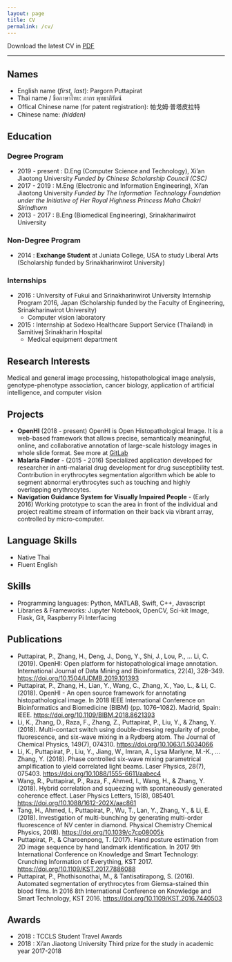```yaml
---
layout: page
title: CV
permalink: /cv/
---
```


Download the latest CV in [PDF](/assets/files/pargorn-puttapirat-cv2019_r.pdf)

---
## Names
- English name (_first, last_): Pargorn Puttapirat
- Thai name / ชื่อภาษาไทย: ภากร พุทธาภิรัตน์
- Offical Chinese name (for patent registration): 帕戈姆·普塔皮拉特
- Chinese name: _(hidden)_

## Education
### Degree Program
* 2019 - present : D.Eng (Computer Science and Technology), Xi’an Jiaotong University _Funded by Chinese Scholarship Council (CSC)_
* 2017 - 2019 : M.Eng (Electronic and Information Engineering), Xi’an Jiaotong University _Funded by The Information Technology Foundation under the Initiative   of Her Royal Highness Princess Maha Chakri Sirindhorn_
* 2013 - 2017 : B.Eng (Biomedical Engineering), Srinakharinwirot University 

### Non-Degree Program
* 2014 : **Exchange Student** at Juniata College, USA to study Liberal Arts  (Scholarship funded by Srinakharinwirot University)

### Internships
* 2016 : University of Fukui and Srinakharinwirot University Internship Program 2016, Japan (Scholarship funded by the Faculty of Engineering, Srinakharinwirot University)
  * Computer vision laboratory
* 2015 : Internship at Sodexo Healthcare Support Service (Thailand) in Samitivej Srinakharin Hospital
  * Medical equipment department

## Research Interests
Medical and general image processing, histopathological image analysis, genotype-phenotype association, cancer biology, application of artificial intelligence, and computer vision

## Projects
* **OpenHI** (2018 - present) OpenHI is Open Histopathological Image. It is a web-based framework that allows precise, semantically meaningful, online, and collaborative annotation of large-scale histology images in whole slide format. See more at [GitLab](https://gitlab.com/BioAI/OpenHI/)
* **Malaria Finder** - (2015 - 2016) Specialized application developed for researcher in anti-malarial drug development for drug susceptibility test. Contribution in erythrocytes segmentation algorithm which be able to segment abnormal erythrocytes such as touching and highly overlapping erythrocytes. 
* **Navigation Guidance System for Visually Impaired People** - (Early 2016) Working prototype to scan the area in front of the individual and project realtime stream of information on their back via vibrant array, controlled by micro-computer. 

## Language Skills
* Native Thai
* Fluent English 

## Skills 
* Programming languages: Python, MATLAB, Swift, C++, Javascript
* Libraries & Frameworks: Jupyter Notebook, OpenCV, Sci-kit Image, Flask, Git, Raspberry Pi Interfacing

## Publications
* Puttapirat, P., Zhang, H., Deng, J., Dong, Y., Shi, J., Lou, P., … Li, C. (2019). OpenHI: Open platform for histopathological image annotation. International Journal of Data Mining and Bioinformatics, 22(4), 328–349. https://doi.org/10.1504/IJDMB.2019.101393
* Puttapirat, P., Zhang, H., Lian, Y., Wang, C., Zhang, X., Yao, L., & Li, C. (2018). OpenHI - An open source framework for annotating histopathological image. In 2018 IEEE International Conference on Bioinformatics and Biomedicine (BIBM) (pp. 1076–1082). Madrid, Spain: IEEE. https://doi.org/10.1109/BIBM.2018.8621393
* Li, K., Zhang, D., Raza, F., Zhang, Z., Puttapirat, P., Liu, Y., & Zhang, Y. (2018). Multi-contact switch using double-dressing regularity of probe, fluorescence, and six-wave mixing in a Rydberg atom. The Journal of Chemical Physics, 149(7), 074310. https://doi.org/10.1063/1.5034066
* Li, K., Puttapirat, P., Liu, Y., Jiang, W., Imran, A., Lysa Marlyne, M.-K., … Zhang, Y. (2018). Phase controlled six-wave mixing parametrical amplification to yield correlated light beams. Laser Physics, 28(7), 075403. https://doi.org/10.1088/1555-6611/aabec4
* Wang, R., Puttapirat, P., Raza, F., Ahmed, I., Wang, H., & Zhang, Y. (2018). Hybrid correlation and squeezing with spontaneously generated coherence effect. Laser Physics Letters, 15(8), 085401. https://doi.org/10.1088/1612-202X/aac861
* Tang, H., Ahmed, I., Puttapirat, P., Wu, T., Lan, Y., Zhang, Y., & Li, E. (2018). Investigation of multi-bunching by generating multi-order fluorescence of NV center in diamond. Physical Chemistry Chemical Physics, 20(8). https://doi.org/10.1039/c7cp08005k
* Puttapirat, P., & Charoenpong, T. (2017). Hand posture estimation from 2D image sequence by hand landmark identification. In 2017 9th International Conference on Knowledge and Smart Technology: Crunching Information of Everything, KST 2017. https://doi.org/10.1109/KST.2017.7886088
* Puttapirat, P., Phothisonothai, M., & Tantisatirapong, S. (2016). Automated segmentation of erythrocytes from Giemsa-stained thin blood films. In 2016 8th International Conference on Knowledge and Smart Technology, KST 2016. https://doi.org/10.1109/KST.2016.7440503

## Awards
* 2018 : TCCLS Student Travel Awards 
* 2018 : Xi’an Jiaotong University Third prize for the study in academic year 2017-2018
